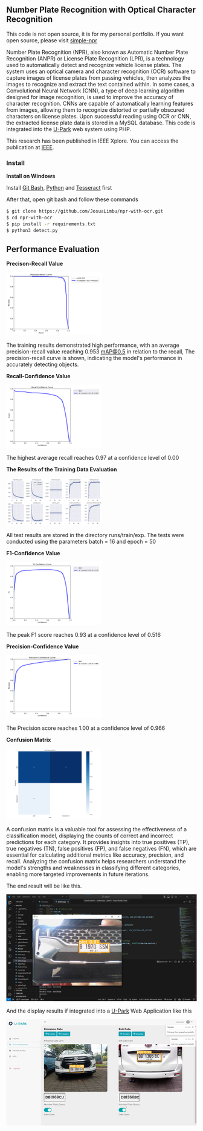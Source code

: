 ## Number Plate Recognition with Optical Character Recognition

This code is not open source, it is for my personal portfolio. If you want open source, please visit [simple-npr](https://github.com/JosuaLimbu/npr-tesseract)

Number Plate Recognition (NPR), also known as Automatic Number Plate Recognition (ANPR) or License Plate Recognition (LPR), is a technology used to automatically detect and recognize vehicle license plates. The system uses an optical camera and character recognition (OCR) software to capture images of license plates from passing vehicles, then analyzes the images to recognize and extract the text contained within. In some cases, a Convolutional Neural Network (CNN), a type of deep learning algorithm designed for image recognition, is used to improve the accuracy of character recognition. CNNs are capable of automatically learning features from images, allowing them to recognize distorted or partially obscured characters on license plates. Upon successful reading using OCR or CNN, the extracted license plate data is stored in a MySQL database. This code is integrated into the [U-Park](https://github.com/JosuaLimbu/u-park/) web system using PHP.

This research has been published in IEEE Xplore. You can access the publication at [IEEE](https://ieeexplore.ieee.org/document/10903750).

### Install

**Install on Windows**

Install [Git Bash](https://git-scm.com/downloads), [Python](https://www.python.org/downloads/) and [Tesseract](https://sourceforge.net/projects/tesseract-ocr.mirror/) first

After that, open git bash and follow these commands

```bash
$ git clone https://github.com/JosuaLimbu/npr-with-ocr.git
$ cd npr-with-ocr
$ pip install -r requirements.txt
$ python3 detect.py
```

## Performance Evaluation

**Precison-Recall Value**

<img src="img/PR_curve.png" alt="Precision-Recall Value" width="50%">

The training results demonstrated high performance, with an average precision-recall value reaching 0.953 mAP@0.5 in relation to the recall, The precision-recall curve is shown, indicating the model's performance in accurately detecting objects.

**Recall-Confidence Value**

<img src="img/R_curve.png" alt="Recall-Confidence Value" width="50%">

The highest average recall reaches 0.97 at a confidence level of 0.00

**The Results of the Training Data Evaluation**

<img src="img/results.png" alt="Result" width="50%">

All test results are stored in the directory runs/train/exp. The tests were conducted using the parameters batch = 16 and epoch = 50

**F1-Confidence Value**

<img src="img/F1_curve.png" alt="F1-Confidence Value" width="50%">

The peak F1 score reaches 0.93 at a confidence level of 0.516

**Precision-Confidence Value**

<img src="img/P_curve.png" alt="Precision-Confidence Value" width="50%">

The Precision score reaches 1.00 at a confidence level of 0.966

**Confusion Matrix**

<img src="img/confusion_matrix.png" alt="Confusion Matrix" width="50%">

A confusion matrix is a valuable tool for assessing the effectiveness of a classification model, displaying the counts of correct and incorrect predictions for each category. It provides insights into true positives (TP), true negatives (TN), false positives (FP), and false negatives (FN), which are essential for calculating additional metrics like accuracy, precision, and recall. Analyzing the confusion matrix helps researchers understand the model's strengths and weaknesses in classifying different categories, enabling more targeted improvements in future iterations.

The end result will be like this.

![Result](img/Result.jpg)

And the display results if integrated into a [U-Park](https://github.com/JosuaLimbu/u-park/) Web Application like this

![webapp](img/webapp.png)
